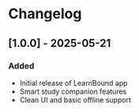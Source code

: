 # Changelog

## [1.0.0] - 2025-05-21
### Added
- Initial release of LearnBound app
- Smart study companion features
- Clean UI and basic offline support
